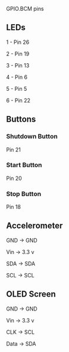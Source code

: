 GPIO.BCM pins

## LEDs
1 - Pin 26

2 - Pin 19

3 - Pin 13

4 - Pin 6

5 - Pin 5

6 - Pin 22
## Buttons
### Shutdown Button
Pin 21
### Start Button
Pin 20
### Stop Button
Pin 18
## Accelerometer
GND -> GND

Vin -> 3.3 v

SDA -> SDA

SCL -> SCL
## OLED Screen
GND -> GND

Vin -> 3.3 v

CLK -> SCL

Data -> SDA
